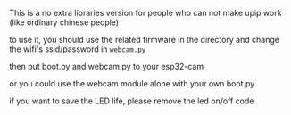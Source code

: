 This is a no extra libraries version for people who can not make upip work (like ordinary chinese people)

to use it, you should use the related firmware in the directory and change the wifi's ssid/password in `webcam.py`

then put boot.py and webcam.py to your esp32-cam

or you could use the webcam module alone with your own boot.py

if you want to save the LED life, please remove the led on/off code
